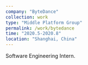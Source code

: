 ```yaml
---
company: "ByteDance"
collection: work
type: "Middle Platform Group"
permalink: /work/bytedance
time: "2020.5-2020.8"
location: "Shanghai, China"
---
```


Software Engineering Intern.

